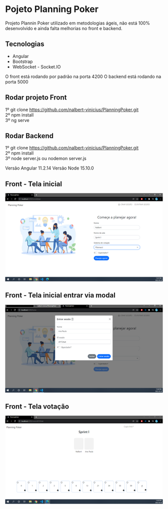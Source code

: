 # Pojeto Planning Poker
 Projeto Plannin Poker utilizado em metodologias ágeis, não está 100% desenvolvido e ainda falta melhorias no front e backend.

## Tecnologias
 - Angular
 - Bootstrap
 - WebSocket - Socket.IO

O front está rodando por padrão na porta 4200
O backend está rodando na porta 5000

## Rodar projeto Front

1º git clone https://github.com/nalbert-vinicius/PlanningPoker.git <br>
2º npm install <br>
3º ng serve

## Rodar Backend

1º git clone https://github.com/nalbert-vinicius/PlanningPoker.git <br>
2º npm install <br>
3º node server.js ou nodemon server.js

Versão Angular 11.2.14
Versão Node 15.10.0

## Front - Tela inicial
![Pojeto Planning Poker](https://github.com/nalbert-vinicius/PlanningPoker/blob/master/img/telaInicial.png)

## Front - Tela inicial entrar via modal
![Pojeto Planning Poker](https://github.com/nalbert-vinicius/PlanningPoker/blob/master/img/EntrarSecao.png)

## Front - Tela votação
![Pojeto Planning Poker](https://github.com/nalbert-vinicius/PlanningPoker/blob/master/img/Votacao.png)
